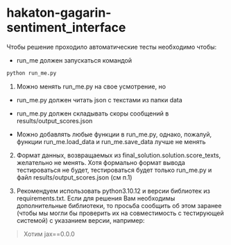 # hakaton-gagarin-sentiment_interface

Чтобы решение проходило автоматические тесты необходимо чтобы:

* run_me должен запускаться командой 
```bash
python run_me.py
```

1) Можно менять run_me.py на свое усмотрение, но 

* run_me.py должен читать json c текстами из папки data

* run_me.py должен складывать скоры сообщений в results/output_scores.json

* Можно добавлять любые функции в run_me.py, однако, пожалуй, функции run_me.load_data и run_me.save_data лучше не менять

2) Формат данных, возвращаемых из final_solution.solution.score_texts, желательно не менять. Хотя формально формат вывода тестироваться не будет, тестироваться будет только run_me.py и файл results/output_scores.json (см п.1)

2) Рекомендуем использовать python3.10.12 и версии библиотек из requirements.txt.
Если для решения Вам необходимы дополнительные библиотеки, то просьба сообщить об этом заранее (чтобы мы могли бы проверить их на совместимость с тестирующей системой) с указанием версии, например:

> Хотим jax==0.0.0


